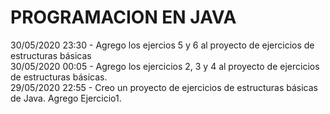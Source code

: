 <h1> PROGRAMACION EN JAVA </h1>
30/05/2020 23:30 - Agrego los ejercios 5 y 6 al proyecto de ejercicios de estructuras básicas </br>
30/05/2020 00:05 - Agrego los ejercicios 2, 3 y 4 al proyecto de ejercicios de estructuras básicas. </br>
29/05/2020 22:55 - Creo un proyecto de ejercicios de estructuras básicas de Java. Agrego Ejercicio1. </br>

